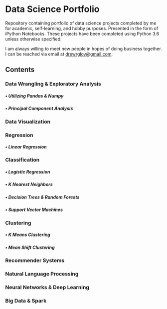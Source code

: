 # Data Science Portfolio

Repository containing portfolio of data science projects completed by me for academic, self-learning, and hobby purposes. Presented in the form of iPython Notebooks. These projects have been completed using Python 3.6 unless otherwise specified.

I am always willing to meet new people in hopes of doing business together. I can be reached via email at drewrglov@gmail.com.


## Contents

### Data Wrangling & Exploratory Analysis

##### • Utilizing Pandas & Numpy

##### • Principal Component Analysis


### Data Visualization


### Regression


##### • Linear Regression

### Classification


##### • Logistic Regression
  
  
##### • K Nearest Neighbors


##### • Decision Trees & Random Forests


##### • Support Vector Machines
   
   
### Clustering
   
   
##### • K Means Clustering


##### • Mean Shift Clustering


### Recommender Systems


### Natural Language Processing


### Neural Networks & Deep Learning


### Big Data & Spark

